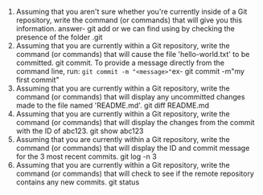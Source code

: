 1. Assuming that you aren't sure whether you're currently inside of a Git repository, write the command (or commands) that will give you this information.
answer- git add or we can find using by checking the presence of the folder .git
2. Assuming that you are currently within a Git repository, write the command (or commands) that will cause the file 'hello-world.txt' to be committed.
git commit. To provide a message directly from the command line, run: `git commit -m "<message>"`ex- git commit -m"my first commit"
3. Assuming that you are currently within a Git repository, write the command (or commands) that will display any uncommitted changes made to the file named 'README.md'.
git diff README.md
4. Assuming that you are currently within a Git repository, write the command (or commands) that will display the changes from the commit with the ID of abc123.
git show abc123
5. Assuming that you are currently within a Git repository, write the command (or commands) that will display the ID and commit message for the 3 most recent commits.
git log -n 3
6. Assuming that you are currently within a Git repository, write the command (or commands) that will check to see if the remote repository contains any new commits.
git status
